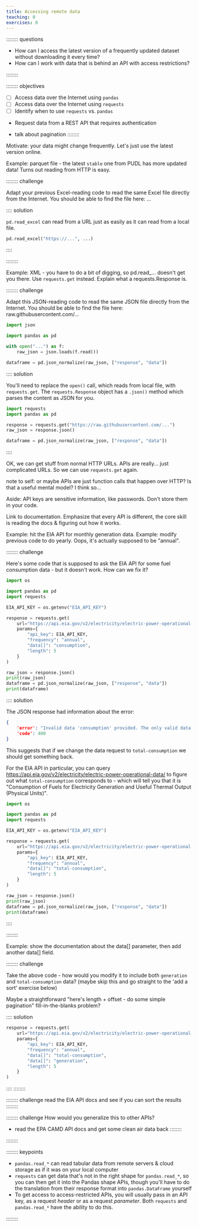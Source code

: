 ```yaml
---
title: Accessing remote data
teaching: 0
exercises: 0
---
```


:::::::: questions

* How can I access the latest version of a frequently updated dataset without downloading it every time?
* How can I work with data that is behind an API with access restrictions?

::::::::

:::::::: objectives

* [ ] Access data over the Internet using `pandas`
* [ ] Access data over the Internet using `requests`
* [ ] Identify when to use `requests` vs. `pandas`
* Request data from a REST API that requires authentication

* talk about pagination
::::::::

Motivate: your data might change frequently. Let's just use the latest version online.

Example: parquet file - the latest `stable` one from PUDL has more updated data! Turns out reading from HTTP is easy.

:::::::: challenge

Adapt your previous Excel-reading code to read the same Excel file directly from the Internet. You should be able to find the file here: ...

:::: solution

`pd.read_excel` can read from a URL just as easily as it can read from a local file.

```python
pd.read_excel("https://...", ...)
```
::::

::::::::

Example: XML - you have to do a bit of digging, so pd.read_... doesn't get you there. Use `requests.get` instead. Explain what a requests.Response is.

:::::::: challenge

Adapt this JSON-reading code to read the same JSON file directly from the Internet. You should be able to find the file here: raw.githubusercontent.com/...

```python
import json

import pandas as pd

with open("...") as f:
    raw_json = json.loads(f.read())

dataframe = pd.json_normalize(raw_json, ["response", "data"])
```
:::: solution

You'll need to replace the `open()` call, which reads from local file, with `requests.get`. The `requests.Response` object has a `.json()` method which parses the content as JSON for you.

```python
import requests
import pandas as pd

response = requests.get("https://raw.githubusercontent.com/...")
raw_json = response.json()

dataframe = pd.json_normalize(raw_json, ["response", "data"])
```
::::

OK, we can get stuff from normal HTTP URLs. APIs are really... just complicated URLs. So we can use `requests.get` again.

note to self: or maybe APIs are just function calls that happen over HTTP? Is that a useful mental model? I think so...

Aside: API keys are sensitive information, like passwords. Don't store them in your code.

Link to documentation. Emphasize that every API is different, the core skill is reading the docs & figuring out how it works.

Example: hit the EIA API for monthly generation data.
Example: modify previous code to do yearly. Oops, it's actually supposed to be "annual".

:::::::: challenge

Here's some code that is supposed to ask the EIA API for some fuel consumption data - but it doesn't work. How can we fix it?

```python
import os

import pandas as pd
import requests

EIA_API_KEY = os.getenv("EIA_API_KEY")

response = requests.get(
    url="https://api.eia.gov/v2/electricity/electric-power-operational-data/data/",
    params={
        "api_key": EIA_API_KEY,
        "frequency": "annual",
        "data[]": "consumption",
        "length": 5
    }
)

raw_json = response.json()
print(raw_json)
dataframe = pd.json_normalize(raw_json, ["response", "data"])
print(dataframe)
```

:::: solution

The JSON response had information about the error:

```json
{
    'error': "Invalid data 'consumption' provided. The only valid data are 'generation', 'total-consumption', 'consumption-for-eg', 'consumption-uto', 'total-consumption-btu', 'consumption-for-eg-btu', 'consumption-uto-btu', 'stocks', 'receipts', 'receipts-btu', 'cost', 'cost-per-btu', 'sulfur-content', 'ash-content', and 'heat-content'.",
    'code': 400
}
```

This suggests that if we change the data request to `total-consumption` we should get something back. 

For the EIA API in particular, you can query https://api.eia.gov/v2/electricity/electric-power-operational-data/ to figure out what `total-consumption` corresponds to - which will tell you that it is "Consumption of Fuels for Electricity Generation and Useful Thermal Output (Physical Units)".


```python
import os

import pandas as pd
import requests

EIA_API_KEY = os.getenv("EIA_API_KEY")

response = requests.get(
    url="https://api.eia.gov/v2/electricity/electric-power-operational-data/data/",
    params={
        "api_key": EIA_API_KEY,
        "frequency": "annual",
        "data[]": "total-consumption",
        "length": 5
    }
)

raw_json = response.json()
print(raw_json)
dataframe = pd.json_normalize(raw_json, ["response", "data"])
print(dataframe)
```
:::: 

::::::::

Example: show the documentation about the data[] parameter, then add another data[] field.


:::::::: challenge

Take the above code - how would you modify it to include both `generation` and `total-consumption` data? (maybe skip this and go straight to the 'add a sort' exercise below)

Maybe a straightforward "here's length + offset - do some simple pagination" fill-in-the-blanks problem?

:::: solution

```python
response = requests.get(
    url="https://api.eia.gov/v2/electricity/electric-power-operational-data/data/",
    params={
        "api_key": EIA_API_KEY,
        "frequency": "annual",
        "data[]": "total-consumption",
        "data[]": "generation",
        "length": 5
    }
)
```
::::
::::::::

:::::::: challenge
read the EIA API docs and see if you can sort the results
::::::::



:::::::: challenge
How would you generalize this to other APIs?
* read the EPA CAMD API docs and get some clean air data back
::::::::

::::::::

:::::::: keypoints

* `pandas.read_*` can read tabular data from remote servers & cloud storage as if it was on your local computer
* `requests` can get data that's not in the right shape for `pandas.read_*`, so you can then get it into the Pandas shape APIs, though you'll have to do the translation from their response format into `pandas.DataFrame` yourself
* To get access to access-restricted APIs, you will usually pass in an API key, as a request *header* or as a request *parameter*. Both `requests` and `pandas.read_*` have the ability to do this.

::::::::